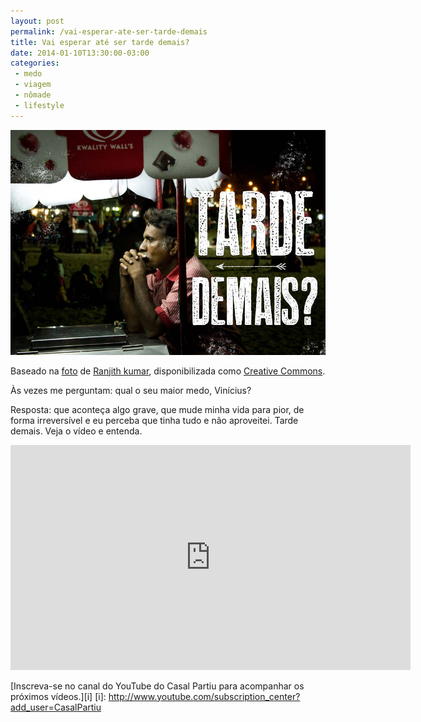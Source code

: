```yaml
---
layout: post
permalink: /vai-esperar-ate-ser-tarde-demais
title: Vai esperar até ser tarde demais?
date: 2014-01-10T13:30:00-03:00
categories:
 - medo
 - viagem
 - nômade
 - lifestyle
---
```

<div class="center">
  <img src="/images/tarde-demais.jpg" height="360" width="640">
  <p>
  Baseado na <a href="http://500px.com/photo/29026737">foto</a> de <a href="http://500px.com/mysticpixels">Ranjith kumar</a>, disponibilizada como <a href="http://creativecommons.org/licenses/by/3.0/br/">Creative Commons</a>.
  </p>
</div>

Às vezes me perguntam: qual o seu maior medo, Vinícius? 

Resposta: que aconteça algo grave, que mude minha vida para pior, de forma irreversível e eu perceba que tinha tudo e não aproveitei. Tarde demais. Veja o vídeo e entenda.

<div class="center">
<iframe width="640" height="360" src="http://www.youtube.com/embed/Zyzcosdan8I" frameborder="0" allowfullscreen></iframe>
</div>

[Inscreva-se no canal do YouTube do Casal Partiu para acompanhar os próximos vídeos.][i] 
[i]: http://www.youtube.com/subscription_center?add_user=CasalPartiu

